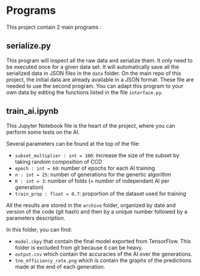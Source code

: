 # Programs

This project contain 2 main programs :

## serialize.py

This program will inspect all the raw data and serialize them. It only need to be executed once for a given data set. It will automatically save all the serialized data in JSON files in the `data` folder. On the main repo of this project, the initial data are already available in a JSON format. These file are needed to use the second program. You can adapt this program to your own data by editing the functions listed in the file `interface.py`.

## train_ai.ipynb

This Jupyter Notebook file is the heart of the project, where you can perform some tests on the AI.

Several parameters can be found at the top of the file:

- `subset_multiplier : int = 100`: increase the size of the subset by taking random composition of CCD
- `epoch : int = 60`: number of epochs for each AI training
- `n : int = 25`: number of generations for the genertic algorithm
- `K : int = 3`: number of folds (= number of independant AI per generation)
- `train_prop : float = 0.7`: proportion of the dataset used for training

All the results are stored in the `archive` folder, organized by date and version of the code (git hash) and then by a unique number followed by a parameters description.

In this folder, you can find:
- `model.ckpy` that contain the final model exported from TensorFlow. This folder is excluded from git because it can be heavy.
- `output.csv` which contain the accuracies of the AI over the generations.
- `tno_efficiency_rate.png` which is contain the graphs of the predictions made at the end of each generation.